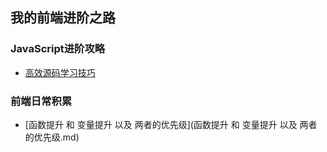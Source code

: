 ## 我的前端进阶之路
### JavaScript进阶攻略
* [高效源码学习技巧](JavaScript进阶攻略/高效源码学习技巧.md)
### 前端日常积累
* [函数提升 和 变量提升 以及 两者的优先级](函数提升 和 变量提升 以及 两者的优先级.md)
